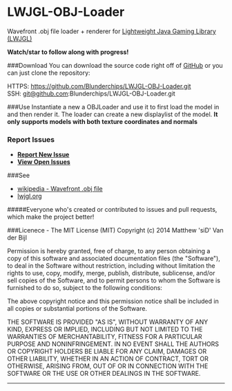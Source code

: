 LWJGL-OBJ-Loader
=================
Wavefront .obj file loader + renderer for <a href='http://www.lwjgl.org/' title='lwjgl.org'>Lightweight Java Gaming Library (LWJGL)</a>

**Watch/star to follow along with progress!**

###Download
You can download the source code right off of <a href='https://github.com/Blunderchips/JLWJGL-OBJ-Loader/archive/master.zip' title='download'>GitHub</a> or you can just clone the repository:

HTTPS: https://github.com/Blunderchips/LWJGL-OBJ-Loader.git <br/>
SSH: git@github.com:Blunderchips/LWJGL-OBJ-Loader.git <br/>

###Use
Instantiate a new a OBJLoader and use it to first load the model in and then render it. The loader can create a new displaylist of the model.
**It only supports models with both texture coordinates and normals**


### Report Issues

- **[Report New Issue](https://github.com/Blunderchips/LWJGL-OBJ-Loader/issues/new )**
- **[View Open Issues](https://github.com/Blunderchips/LWJGL-OBJ-Loader/issues )**

###See
- [wikipedia - Wavefront .obj file](http://en.wikipedia.org/wiki/Wavefront_.obj_file "en.wikipedia.org")
- [lwjgl.org](http://www.lwjgl.org/ "lwjgl.org")

#####Everyone who's created or contributed to issues and pull requests, which make the project better!

###Licenece - The MIT License (MIT)
Copyright (c) 2014 Matthew 'siD' Van der Bijl

Permission is hereby granted, free of charge, to any person obtaining a copy
of this software and associated documentation files (the "Software"), to deal
in the Software without restriction, including without limitation the rights
to use, copy, modify, merge, publish, distribute, sublicense, and/or sell
copies of the Software, and to permit persons to whom the Software is
furnished to do so, subject to the following conditions:

The above copyright notice and this permission notice shall be included in all
copies or substantial portions of the Software.

THE SOFTWARE IS PROVIDED "AS IS", WITHOUT WARRANTY OF ANY KIND, EXPRESS OR
IMPLIED, INCLUDING BUT NOT LIMITED TO THE WARRANTIES OF MERCHANTABILITY,
FITNESS FOR A PARTICULAR PURPOSE AND NONINFRINGEMENT. IN NO EVENT SHALL THE
AUTHORS OR COPYRIGHT HOLDERS BE LIABLE FOR ANY CLAIM, DAMAGES OR OTHER
LIABILITY, WHETHER IN AN ACTION OF CONTRACT, TORT OR OTHERWISE, ARISING FROM,
OUT OF OR IN CONNECTION WITH THE SOFTWARE OR THE USE OR OTHER DEALINGS IN THE
SOFTWARE.

***
